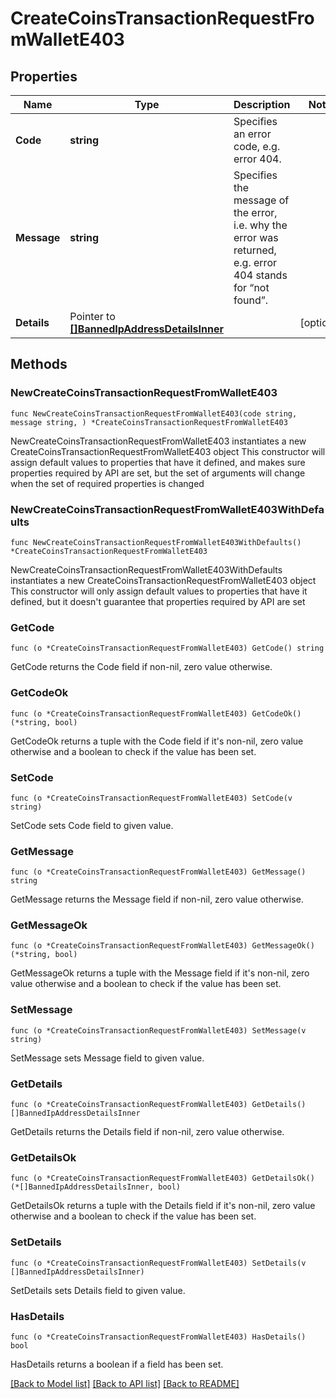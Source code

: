 # CreateCoinsTransactionRequestFromWalletE403

## Properties

Name | Type | Description | Notes
------------ | ------------- | ------------- | -------------
**Code** | **string** | Specifies an error code, e.g. error 404. | 
**Message** | **string** | Specifies the message of the error, i.e. why the error was returned, e.g. error 404 stands for “not found”. | 
**Details** | Pointer to [**[]BannedIpAddressDetailsInner**](BannedIpAddressDetailsInner.md) |  | [optional] 

## Methods

### NewCreateCoinsTransactionRequestFromWalletE403

`func NewCreateCoinsTransactionRequestFromWalletE403(code string, message string, ) *CreateCoinsTransactionRequestFromWalletE403`

NewCreateCoinsTransactionRequestFromWalletE403 instantiates a new CreateCoinsTransactionRequestFromWalletE403 object
This constructor will assign default values to properties that have it defined,
and makes sure properties required by API are set, but the set of arguments
will change when the set of required properties is changed

### NewCreateCoinsTransactionRequestFromWalletE403WithDefaults

`func NewCreateCoinsTransactionRequestFromWalletE403WithDefaults() *CreateCoinsTransactionRequestFromWalletE403`

NewCreateCoinsTransactionRequestFromWalletE403WithDefaults instantiates a new CreateCoinsTransactionRequestFromWalletE403 object
This constructor will only assign default values to properties that have it defined,
but it doesn't guarantee that properties required by API are set

### GetCode

`func (o *CreateCoinsTransactionRequestFromWalletE403) GetCode() string`

GetCode returns the Code field if non-nil, zero value otherwise.

### GetCodeOk

`func (o *CreateCoinsTransactionRequestFromWalletE403) GetCodeOk() (*string, bool)`

GetCodeOk returns a tuple with the Code field if it's non-nil, zero value otherwise
and a boolean to check if the value has been set.

### SetCode

`func (o *CreateCoinsTransactionRequestFromWalletE403) SetCode(v string)`

SetCode sets Code field to given value.


### GetMessage

`func (o *CreateCoinsTransactionRequestFromWalletE403) GetMessage() string`

GetMessage returns the Message field if non-nil, zero value otherwise.

### GetMessageOk

`func (o *CreateCoinsTransactionRequestFromWalletE403) GetMessageOk() (*string, bool)`

GetMessageOk returns a tuple with the Message field if it's non-nil, zero value otherwise
and a boolean to check if the value has been set.

### SetMessage

`func (o *CreateCoinsTransactionRequestFromWalletE403) SetMessage(v string)`

SetMessage sets Message field to given value.


### GetDetails

`func (o *CreateCoinsTransactionRequestFromWalletE403) GetDetails() []BannedIpAddressDetailsInner`

GetDetails returns the Details field if non-nil, zero value otherwise.

### GetDetailsOk

`func (o *CreateCoinsTransactionRequestFromWalletE403) GetDetailsOk() (*[]BannedIpAddressDetailsInner, bool)`

GetDetailsOk returns a tuple with the Details field if it's non-nil, zero value otherwise
and a boolean to check if the value has been set.

### SetDetails

`func (o *CreateCoinsTransactionRequestFromWalletE403) SetDetails(v []BannedIpAddressDetailsInner)`

SetDetails sets Details field to given value.

### HasDetails

`func (o *CreateCoinsTransactionRequestFromWalletE403) HasDetails() bool`

HasDetails returns a boolean if a field has been set.


[[Back to Model list]](../README.md#documentation-for-models) [[Back to API list]](../README.md#documentation-for-api-endpoints) [[Back to README]](../README.md)


